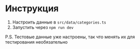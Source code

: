 # Инструкция

1. Настроить данные в `src/data/categories.ts`
2. Запустить через `npm run dev`

P.S. Тестовые данные уже настроены, так что менять их для тестирования необязательно